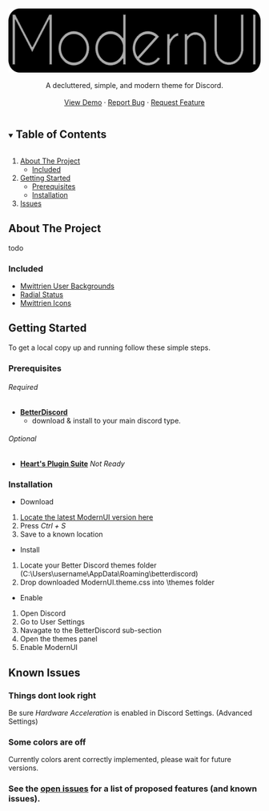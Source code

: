 <!--
*** Thanks for checking out the Best-README-Template. If you have a suggestion
*** that would make this better, please fork the repo and create a pull request
*** or simply open an issue with the tag "enhancement".
*** Thanks again! Now go create something AMAZING! :D
***
***
***
*** To avoid retyping too much info. Do a search and replace for the following:
*** github_username, repo_name, twitter_handle, email, project_title, project_description
-->


<!-- PROJECT LOGO -->
<br />
<p align="center">
  <a href="https://github.com/HeartlessAUS/HeartlessAUS.github.io">
    <img src="images/logo.png" alt="Logo" width="561" height="128">
  </a>
  
  <p align="center">
    A decluttered, simple, and modern theme for Discord.
    <br />
    <br />
    <a href="https://github.com/HeartlessAUS/HeartlessAUS.github.io">View Demo</a>
    ·
    <a href="https://github.com/HeartlessAUS/HeartlessAUS.github.io/issues">Report Bug</a>
    ·
    <a href="https://github.com/HeartlessAUS/HeartlessAUS.github.io/issues">Request Feature</a>
  </p>
</p>



<!-- TABLE OF CONTENTS -->
<details open="open">
  <summary><h2 style="display: inline-block">Table of Contents</h2></summary>
  <ol>
    <li>
      <a href="#about-the-project">About The Project</a>
      <ul>
        <li><a href="#included">Included</a></li>
      </ul>
    </li>
    <li>
      <a href="#getting-started">Getting Started</a>
      <ul>
        <li><a href="#prerequisites">Prerequisites</a></li>
        <li><a href="#installation">Installation</a></li>
      </ul>
    </li>
    <li><a href="#known-issues">Issues</a></li>
  </ol>
</details>



<!-- ABOUT THE PROJECT -->
## About The Project

todo


### Included

* [Mwittrien User Backgrounds](https://mwittrien.github.io/BetterDiscordAddons/Themes/_res/UsrBgs.css)
* [Radial Status](https://discordstyles.github.io/RadialStatus/base.css)
* [Mwittrien Icons](https://mwittrien.github.io/BetterDiscordAddons/Themes/_res/SettingsIcons.css)

<!-- GETTING STARTED -->
## Getting Started

To get a local copy up and running follow these simple steps.

### Prerequisites

###### Required
* **[BetterDiscord](https://betterdiscord.app)**
    * download & install to your main discord type.

###### Optional
* **[Heart's Plugin Suite](https://betterdiscord.app)** _Not Ready_



### Installation

* Download
 1. [Locate the latest ModernUI version here](https://raw.githubusercontent.com/HeartlessAUS/HeartlessAUS.github.io/main/themes/ModernUI.theme.css)
 2. Press *Ctrl + S*
 3. Save to a known location
  
* Install
 1. Locate your Better Discord themes folder (C:\Users\username\AppData\Roaming\betterdiscord)
 2. Drop downloaded ModernUI.theme.css into \themes folder
  
* Enable
 1. Open Discord
 2. Go to User Settings
 3. Navagate to the BetterDiscord sub-section
 4. Open the themes panel
 5. Enable ModernUI

<!-- Issues -->
## Known Issues

### Things dont look right

Be sure *Hardware Acceleration* is enabled in Discord Settings. (Advanced Settings)
    
### Some colors are off

Currently colors arent correctly implemented, please wait for future versions.
    
### See the [open issues](https://github.com/HeartlessAUS/HeartlessAUS.github.io/issues) for a list of proposed features (and known issues).
